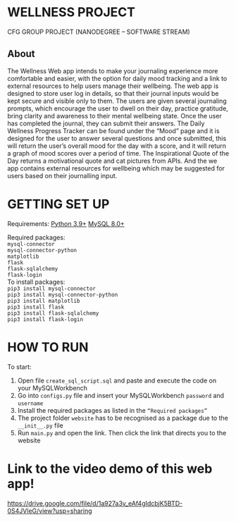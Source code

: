 # WELLNESS PROJECT

CFG GROUP PROJECT (NANODEGREE – SOFTWARE STREAM)

## About
The Wellness Web app intends to make your journaling experience more comfortable and easier, with the option for daily mood tracking and a link to external resources to help users manage their wellbeing.
The web app is designed to store user log in details, so that their journal inputs would be kept secure and visible only to them. The users are given several journaling prompts, which encourage the user to dwell on their day, practice gratitude, bring clarity and awareness to their mental wellbeing state. Once the user has completed the journal, they can submit their answers. The Daily Wellness Progress Tracker can be found under the “Mood” page and it is designed for the user to answer several questions and once submitted, this will return the user’s overall mood for the day with a score, and it will return a graph of mood scores over a period of time. The Inspirational Quote of the Day returns a motivational quote and cat pictures from APIs. And the we app contains external resources for wellbeing which may be suggested for users based on their journalling input.

# GETTING SET UP
Requirements:
[Python 3.9+](https://www.python.org/downloads/)
[MySQL 8.0+](https://dev.mysql.com/downloads/)

Required packages:                                                                                                                                                
`mysql-connector`                                                                                                                                                     
`mysql-connector-python`                                                                                                                                                
`matplotlib`                                                                                                                                                
`flask`                                                                                                                                                
`flask-sqlalchemy`                                                                                                                                                
`flask-login`                                                                                                                                                                                                                                                                                                                                                      
To install packages:                                                                                                                                                
`pip3 install mysql-connector`                                                                                                                                          
`pip3 install mysql-connector-python`                                                                                                                                   
`pip3 install matplotlib`                                                                                                                                               
`pip3 install flask`                                                                                                                                           
`pip3 install flask-sqlalchemy`                                                                                                                                      
`pip3 install flask-login`                                                                                                                                              

# HOW TO RUN
To start:
1. Open file `create_sql_script.sql` and paste and execute the code on your MySQLWorkbench                                                                                       
2. Go into `configs.py` file and insert your MySQLWorkbench `password` and `username`                                                                                       
3. Install the required packages as listed in the `“Required packages”`                                                                                            
4. The project folder `website` has to be recognised as a package due to the `__init__.py` file                                                                                    
5. Run `main.py` and open the link. Then click the link that directs you to the website

# Link to the video demo of this web app!

https://drive.google.com/file/d/1a927a3v_eAf4gIdcbjK5BTD-0S4JVleG/view?usp=sharing

